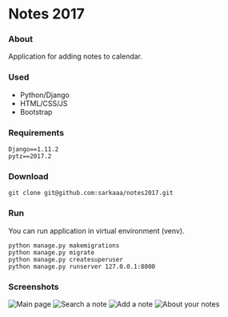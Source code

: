 # Notes 2017
### About
Application for adding notes to calendar.

### Used
* Python/Django
* HTML/CSS/JS
* Bootstrap

### Requirements
```
Django==1.11.2
pytz==2017.2
```


### Download
```
git clone git@github.com:sarkaaa/notes2017.git
```

### Run
You can run application in virtual environment (venv).
```
python manage.py makemigrations
python manage.py migrate
python manage.py createsuperuser
python manage.py runserver 127.0.0.1:8000
```
### Screenshots
![Main page](http://sarkachwastkova.cz/img/portfolio/notes2017/01.png)
![Search a note](http://sarkachwastkova.cz/img/portfolio/notes2017/02.png)
![Add a note](http://sarkachwastkova.cz/img/portfolio/notes2017/03.png)
![About your notes](http://sarkachwastkova.cz/img/portfolio/notes2017/04.png)
